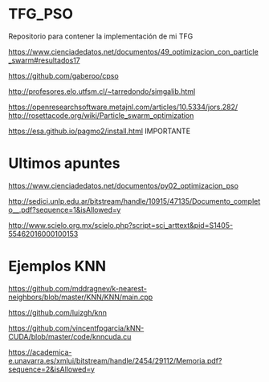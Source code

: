 # TFG_PSO
Repositorio para contener la implementación de mi TFG

https://www.cienciadedatos.net/documentos/49_optimizacion_con_particle_swarm#resultados17

https://github.com/gaberoo/cpso

http://profesores.elo.utfsm.cl/~tarredondo/simgalib.html

https://openresearchsoftware.metajnl.com/articles/10.5334/jors.282/
http://rosettacode.org/wiki/Particle_swarm_optimization

https://esa.github.io/pagmo2/install.html IMPORTANTE

# Ultimos apuntes

https://www.cienciadedatos.net/documentos/py02_optimizacion_pso

http://sedici.unlp.edu.ar/bitstream/handle/10915/47135/Documento_completo__.pdf?sequence=1&isAllowed=y

http://www.scielo.org.mx/scielo.php?script=sci_arttext&pid=S1405-55462016000100153

# Ejemplos KNN

https://github.com/mddragnev/k-nearest-neighbors/blob/master/KNN/KNN/main.cpp

https://github.com/luizgh/knn

https://github.com/vincentfpgarcia/kNN-CUDA/blob/master/code/knncuda.cu

https://academica-e.unavarra.es/xmlui/bitstream/handle/2454/29112/Memoria.pdf?sequence=2&isAllowed=y


